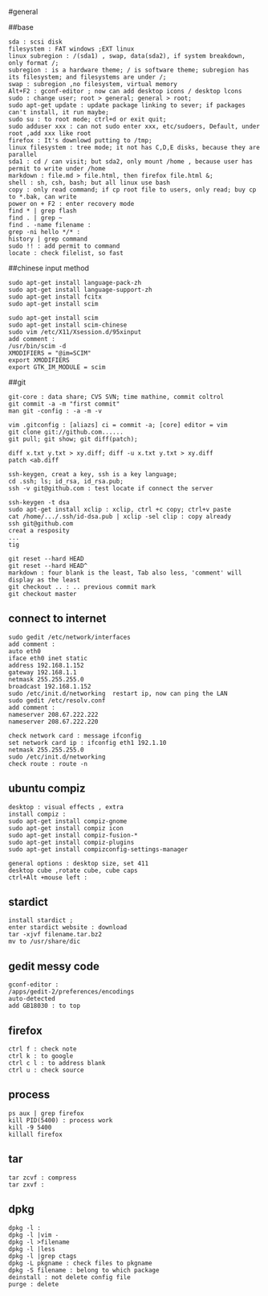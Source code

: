 #general

##base

    sda : scsi disk
    filesystem : FAT windows ;EXT linux
    linux subregion : /(sda1) , swap, data(sda2), if system breakdown, only format /;
    subregion : is a hardware theme; / is software theme; subregion has its filesystem; and filesystems are under /;
    swap : subregion ,no filesystem, virtual memory
    Alt+F2 : gconf-editor ; now can add desktop icons / desktop lcons
    sudo : change user; root > general; general > root;
    sudo apt-get update : update package linking to sever; if packages can't install, it run maybe; 
    sudo su : to root mode; ctrl+d or exit quit;
    sudo adduser xxx : can not sudo enter xxx, etc/sudoers, Default, under root ,add xxx like root
    firefox : It's downlowd putting to /tmp;
    linux filesystem : tree mode; it not has C,D,E disks, because they are parallel
    sda1 : cd / can visit; but sda2, only mount /home , because user has permit to write under /home
    markdown : file.md > file.html, then firefox file.html &;
    shell : sh, csh, bash; but all linux use bash
    copy : only read command; if cp root file to users, only read; buy cp to *.bak, can write
    power on + F2 : enter recovery mode     
    find * | grep flash
    find . | grep ~
    find . -name filename :
    grep -ni hello */* :
    history | grep command 
    sudo !! : add permit to command
    locate : check filelist, so fast
##chinese input method

    sudo apt-get install language-pack-zh
    sudo apt-get install language-support-zh
    sudo apt-get install fcitx
    sudo apt-get install scim
    
    sudo apt-get install scim
    sudo apt-get install scim-chinese
    sudo vim /etc/X11/Xsession.d/95xinput
    add comment :
    /usr/bin/scim -d
    XMODIFIERS = "@im=SCIM"
    export XMODIFIERS
    export GTK_IM_MODULE = scim

##git


    git-core : data share; CVS SVN; time mathine, commit coltrol
    git commit -a -m "first commit"
    man git -config : -a -m -v

    vim .gitconfig : [aliazs] ci = commit -a; [core] editor = vim 
    git clone git://github.com......
    git pull; git show; git diff(patch);

    diff x.txt y.txt > xy.diff; diff -u x.txt y.txt > xy.diff
    patch <ab.diff

    ssh-keygen, creat a key, ssh is a key language; 
    cd .ssh; ls; id_rsa, id_rsa.pub;
    ssh -v git@github.com : test locate if connect the server

    ssh-keygen -t dsa
    sudo apt-get install xclip : xclip, ctrl +c copy; ctrl+v paste
    cat /home/.../.ssh/id-dsa.pub | xclip -sel clip : copy already
    ssh git@github.com
    creat a resposity
    ...
    tig
    
    git reset --hard HEAD
    git reset --hard HEAD^
    markdown : four blank is the least, Tab also less, 'comment' will display as the least 
    git checkout .. : .. previous commit mark
    git checkout master
## connect to internet

    sudo gedit /etc/network/interfaces
    add comment :
    auto eth0
    iface eth0 inet static
    address 192.168.1.152
    gateway 192.168.1.1
    netmask 255.255.255.0
    broadcast 192.168.1.152
    sudo /etc/init.d/networking  restart ip, now can ping the LAN
    sudo gedit /etc/resolv.conf
    add comment :
    nameserver 208.67.222.222
    nameserver 208.67.222.220

    check network card : message ifconfig
    set network card ip : ifconfig eth1 192.1.10
    netmask 255.255.255.0
    sudo /etc/init.d/networking
    check route : route -n

## ubuntu compiz

    desktop : visual effects , extra
    install compiz :
    sudo apt-get install compiz-gnome
    sudo apt-get install compiz icon
    sudo apt-get install compiz-fusion-*
    sudo apt-get install compiz-plugins
    sudo apt-get install compizconfig-settings-manager

    general options : desktop size, set 411
    desktop cube ,rotate cube, cube caps
    ctrl+Alt +mouse left :

## stardict

    install stardict ; 
    enter stardict website : download
    tar -xjvf filename.tar.bz2
    mv to /usr/share/dic

## gedit messy code 

    gconf-editor :
    /apps/gedit-2/preferences/encodings
    auto-detected
    add GB18030 : to top
   
## firefox

    ctrl f : check note
    ctrl k : to google
    ctrl c l : to address blank
    ctrl u : check source

## process

    ps aux | grep firefox
    kill PID(5400) : process work
    kill -9 5400
    killall firefox

## tar

    tar zcvf : compress
    tar zxvf : 

## dpkg

    dpkg -l :
    dpkg -l |vim -
    dpkg -l >filename
    dpkg -l |less
    dpkg -l |grep ctags
    dpkg -L pkgname : check files to pkgname
    dpkg -S filename : belong to which package
    deinstall : not delete config file
    purge : delete


    





